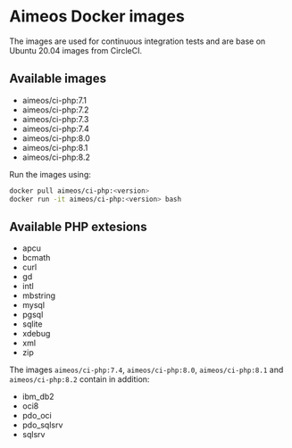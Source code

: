 # Aimeos Docker images

The images are used for continuous integration tests and are base on Ubuntu 20.04 images from CircleCI.

## Available images

* aimeos/ci-php:7.1
* aimeos/ci-php:7.2
* aimeos/ci-php:7.3
* aimeos/ci-php:7.4
* aimeos/ci-php:8.0
* aimeos/ci-php:8.1
* aimeos/ci-php:8.2

Run the images using:

```bash
docker pull aimeos/ci-php:<version>
docker run -it aimeos/ci-php:<version> bash
```

## Available PHP extesions

* apcu
* bcmath
* curl
* gd
* intl
* mbstring
* mysql
* pgsql
* sqlite
* xdebug
* xml
* zip

The images `aimeos/ci-php:7.4`, `aimeos/ci-php:8.0`, `aimeos/ci-php:8.1` and `aimeos/ci-php:8.2` contain in addition:

* ibm_db2
* oci8
* pdo_oci
* pdo_sqlsrv
* sqlsrv
